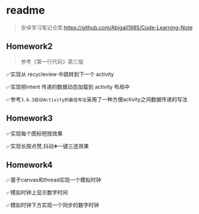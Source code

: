 # readme
> 安卓学习笔记仓库:https://github.com/Abigail1985/Code-Learning-Note
## Homework2

> 参考《第一行代码》第三版

✅实现从 recycleview 中跳转到下一个 activity

✅实现把intent 传递的数据动态加载到 activity 布局中

✅参考`3.6.3启动Activity的最佳写法`采用了一种方便activity之间数据传递的写法



## Homework3

✅实现每个图标短按效果

✅实现长按点赞,抖动➕一键三连效果



## Homework4

✅基于canvas和thread实现一个模拟时钟

✅模拟时钟上显示数字时间

✅模拟时钟下方实现一个同步的数字时钟
